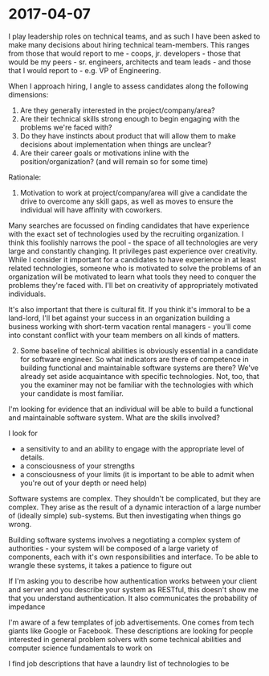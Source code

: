2017-04-07
==========

I play leadership roles on technical teams, and as such I have been asked to make many decisions about hiring technical team-members. This ranges from those that would report to me - coops, jr. developers - those that would be my peers - sr. engineers, architects and team leads - and those that I would report to  - e.g. VP of Engineering.

When I approach hiring, I angle to assess candidates along the following dimensions:

1) Are they generally interested in the project/company/area?
2) Are their technical skills strong enough to begin engaging with the problems we're faced with?
3) Do they have instincts about product that will allow them to make decisions about implementation when things are unclear?
4) Are their career goals or motivations inline with the position/organization? (and will remain so for some time)

Rationale:

1) Motivation to work at project/company/area will give a candidate the drive to overcome any skill gaps, as well as moves to ensure the individual will have affinity with coworkers.

Many searches are focussed on finding candidates that have experience with the exact set of technologies used by the recruiting organization. I think this foolishly narrows the pool - the space of all technologies are very large and constantly changing. It privileges past experience over creativity. While I consider it important for a candidates to have experience in at least related technologies, someone who is motivated to solve the problems of an organization will be motivated to learn what tools they need to conquer the problems they're faced with. I'll bet on creativity of appropriately motivated individuals.

It's also important that there is cultural fit. If you think it's immoral to be a land-lord, I'll bet against your success in an organization building a business working with short-term vacation rental managers - you'll come into constant conflict with your team members on all kinds of matters.


2) Some baseline of technical abilities is obviously essential in a candidate for software engineer. So what indicators are there of competence in building functional and maintainable software systems are there? We've already set aside acquaintance with specific technologies. Not, too, that you the examiner may not be familiar with the technologies with which your candidate is most familiar.

I'm looking for evidence that an individual will be able to build a functional and maintainable software system. What are the skills involved? 

I look for
  - a sensitivity to and an ability to engage with the appropriate level of details.
  - a consciousness of your strengths
  - a consciousness of your limits (it is important to be able to admit when you're out of your depth or need help)

Software systems are complex. They shouldn't be complicated, but they are complex. They arise as the result of a dynamic interaction of a large number of (ideally simple) sub-systems. But then investigating when things go wrong.

Building software systems involves a negotiating a complex system of authorities - your system will be composed of a large variety of components, each with it's own responsibilities and interface. To be able to wrangle these systems, it takes a patience to figure out 

If I'm asking you to describe how authentication works between your client and server and you describe your system as RESTful, this doesn't show me that you understand authentication. It also communicates the probability of impedance 


I'm aware of a few templates of job advertisements. One comes from tech giants like Google or Facebook. These descriptions are looking for people interested in general problem solvers with some technical abilities and computer science fundamentals to work on 

I find job descriptions that have a laundry list of technologies to be 


